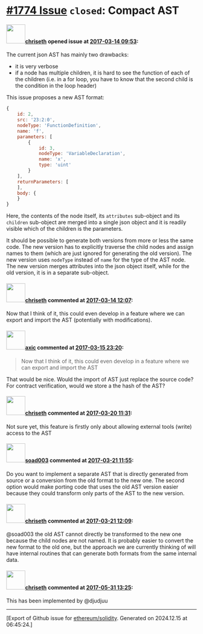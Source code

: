 # [\#1774 Issue](https://github.com/ethereum/solidity/issues/1774) `closed`: Compact AST

#### <img src="https://avatars.githubusercontent.com/u/9073706?v=4" width="50">[chriseth](https://github.com/chriseth) opened issue at [2017-03-14 09:53](https://github.com/ethereum/solidity/issues/1774):

The current json AST has mainly two drawbacks:

 - it is very verbose
 - if a node has multiple children, it is hard to see the function of each of the children (i.e. in a for loop, you have to know that the second child is the condition in the loop header)

This issue proposes a new AST format:

```js
{
    id: 2,
    src: '23:2:0',
    nodeType: 'FunctionDefinition',
    name: 'f',
    parameters: [
        {
            id: 3,
            nodeType: 'VariableDeclaration',
            name: 'x',
            type: 'uint'
        }
    ],
    returnParameters: [
    ],
    body: {
    }
}
```

Here, the contents of the node itself, its `attributes` sub-object and its `children` sub-object are merged into a single json object and it is readily visible which of the children is the parameters.

It should be possible to generate both versions from more or less the same code. The new version has to explicitly traverse the child nodes and assign names to them (which are just ignored for generating the old version). The new version uses `nodeType` instead of `name` for the type of the AST node. The new version merges attributes into the json object itself, while for the old version, it is in a separate sub-object.

#### <img src="https://avatars.githubusercontent.com/u/9073706?v=4" width="50">[chriseth](https://github.com/chriseth) commented at [2017-03-14 12:07](https://github.com/ethereum/solidity/issues/1774#issuecomment-286401821):

Now that I think of it, this could even develop in a feature where we can export and import the AST (potentially with modifications).

#### <img src="https://avatars.githubusercontent.com/u/20340?v=4" width="50">[axic](https://github.com/axic) commented at [2017-03-15 23:20](https://github.com/ethereum/solidity/issues/1774#issuecomment-286910281):

> Now that I think of it, this could even develop in a feature where we can export and import the AST 

That would be nice. Would the import of AST just replace the source code? For contract verification, would we store a the hash of the AST?

#### <img src="https://avatars.githubusercontent.com/u/9073706?v=4" width="50">[chriseth](https://github.com/chriseth) commented at [2017-03-20 11:31](https://github.com/ethereum/solidity/issues/1774#issuecomment-287734792):

Not sure yet, this feature is firstly only about allowing external tools (write) access to the AST

#### <img src="https://avatars.githubusercontent.com/u/6850271?u=807fd9a8edafcf82f67038b18eaae7a58099ac12&v=4" width="50">[soad003](https://github.com/soad003) commented at [2017-03-21 11:55](https://github.com/ethereum/solidity/issues/1774#issuecomment-288056269):

Do you want to implement a separate AST that is directly generated from source or a conversion from the old format to the new one. The second option would make porting code that uses the old AST version easier because they could transform only parts of the AST to the new version.

#### <img src="https://avatars.githubusercontent.com/u/9073706?v=4" width="50">[chriseth](https://github.com/chriseth) commented at [2017-03-21 12:09](https://github.com/ethereum/solidity/issues/1774#issuecomment-288059313):

@soad003 the old AST cannot directly be transformed to the new one because the child nodes are not named. It is probably easier to convert the new format to the old one, but the approach we are currently thinking of will have internal routines that can generate both formats from the same internal data.

#### <img src="https://avatars.githubusercontent.com/u/9073706?v=4" width="50">[chriseth](https://github.com/chriseth) commented at [2017-05-31 13:25](https://github.com/ethereum/solidity/issues/1774#issuecomment-305185693):

This has been implemented by @djudjuu


-------------------------------------------------------------------------------



[Export of Github issue for [ethereum/solidity](https://github.com/ethereum/solidity). Generated on 2024.12.15 at 06:45:24.]

